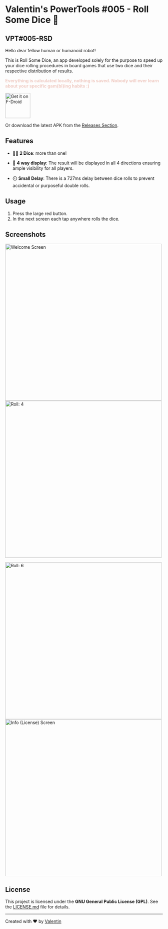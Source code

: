 # Valentin's PowerTools #005 - Roll Some Dice :game_die: 
## VPT#005-RSD
Hello dear fellow human or humanoid robot!

This is Roll Some Dice, an app developed solely for the purpose to speed up your dice rolling procedures in board games that use two dice and their respective distribution of results.

<b><font color="#efcac2">Everything is calculated locally, nothing is saved. Nobody will ever learn about your specific gam(bl)ing habits :)</font></b>
  
[<img src="https://fdroid.gitlab.io/artwork/badge/get-it-on.png"
     alt="Get it on F-Droid"
     height="80">](https://f-droid.org/packages/v4lpt.vpt.f005.rsd/)
     
Or download the latest APK from the [Releases Section](https://github.com/v4lpt/RSD/releases/latest).

## Features

- :game_die::game_die: **2 Dice**: more than one! 

- :compass: **4 way display**: The result will be displayed in all 4 directions ensuring ample visibility for all players.

- :timer_clock: **Small Delay**: There is a 727ms delay between dice rolls to prevent accidental or purposeful double rolls. 



## Usage

1. Press the large red button.
2. In the next screen each tap anywhere rolls the dice.

## Screenshots
<img src="https://raw.githubusercontent.com/v4lpt/RSD/master/Screenshots/welcome.png" alt="Welcome Screen" width="500" /> <img src="https://raw.githubusercontent.com/v4lpt/RSD/master/Screenshots/dice_4.png" alt="Roll: 4" width="500" />

<img src="https://raw.githubusercontent.com/v4lpt/RSD/master/Screenshots/dice_6.png" alt="Roll: 6" width="500" /> <img src="https://raw.githubusercontent.com/v4lpt/RSD/master/Screenshots/info.png" alt="Info (License) Screen" width="500" />




## License

This project is licensed under the **GNU General Public License (GPL)**. See the [LICENSE.md](LICENSE.md) file for details.

---

Created with :heart: by [Valentin](https://github.com/v4lpt)

